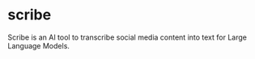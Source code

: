 # scribe 

Scribe is an AI tool to transcribe social media content into text for Large Language Models.
